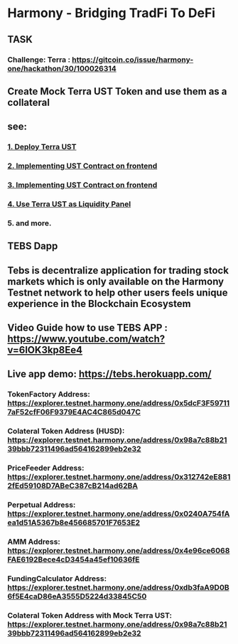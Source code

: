 
# Harmony - Bridging TradFi To DeFi

## TASK 
### Challenge: Terra : https://gitcoin.co/issue/harmony-one/hackathon/30/100026314

## **Create Mock Terra UST Token and use them as a collateral**

## see: 

### [1. Deploy Terra UST](https://github.com/FortEVE-Team/harmony-hack/blob/9df9282ea76b33c9194cc40cbfafb97d1e0ad6d8/contracts/migrations/2_deploy_contracts.js#L25)

### [2. Implementing UST Contract on frontend](https://github.com/FortEVE-Team/harmony-hack/blob/9df9282ea76b33c9194cc40cbfafb97d1e0ad6d8/frontend/src/hooks/useContracts.js#L17)

### [3. Implementing UST Contract on frontend](https://github.com/FortEVE-Team/harmony-hack/blob/9df9282ea76b33c9194cc40cbfafb97d1e0ad6d8/frontend/src/hooks/useERC20.js#L11)

### [4. Use Terra UST as Liquidity Panel](https://github.com/FortEVE-Team/harmony-hack/blob/9df9282ea76b33c9194cc40cbfafb97d1e0ad6d8/frontend/src/components/Trade/LiquidityPanel.js#L53)

### 5. and more.


## **TEBS Dapp**
## Tebs is decentralize application for trading stock markets which is only available on the Harmony Testnet network to help other users feels unique experience in the Blockchain Ecosystem


## Video Guide how to use TEBS APP : https://www.youtube.com/watch?v=6lOK3kp8Ee4


## Live app demo: https://tebs.herokuapp.com/


### **TokenFactory Address:** https://explorer.testnet.harmony.one/address/0x5dcF3F597117aF52cfF06F9379E4AC4C865d047C


### **Colateral Token Address (HUSD):** https://explorer.testnet.harmony.one/address/0x98a7c88b2139bbb72311496ad564162899eb2e32


### **PriceFeeder Address:** https://explorer.testnet.harmony.one/address/0x312742eE8812fEd59108D7ABeC387cB214ad62BA


### **Perpetual Address:** https://explorer.testnet.harmony.one/address/0x0240A754fAea1d51A5367b8e456685701F7653E2


### **AMM Address:** https://explorer.testnet.harmony.one/address/0x4e96ce6068FAE6192Bece4cD3454a45ef10636fE


### **FundingCalculator Address:** https://explorer.testnet.harmony.one/address/0xdb3faA9D0B6f5E4caD86eA3555D5224d33845C50


### **Colateral Token Address with Mock Terra UST:** https://explorer.testnet.harmony.one/address/0x98a7c88b2139bbb72311496ad564162899eb2e32

